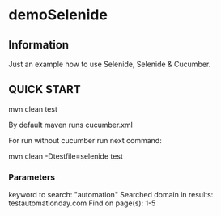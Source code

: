 # demoSelenide

## Information

Just an example how to use Selenide, Selenide & Cucumber.


## QUICK START

mvn clean test

By default maven runs cucumber.xml

For run without cucumber run next command:

mvn clean -Dtestfile=selenide test

### Parameters

keyword to search: "automation"
Searched domain in results: testautomationday.com
Find on page(s): 1-5
